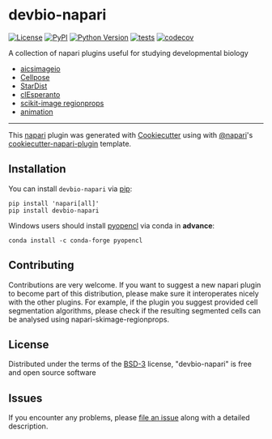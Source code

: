 # devbio-napari

[![License](https://img.shields.io/pypi/l/devbio.svg?color=green)](https://github.com/haesleinhuepf/devbio/raw/master/LICENSE)
[![PyPI](https://img.shields.io/pypi/v/devbio.svg?color=green)](https://pypi.org/project/devbio)
[![Python Version](https://img.shields.io/pypi/pyversions/devbio.svg?color=green)](https://python.org)
[![tests](https://github.com/haesleinhuepf/devbio/workflows/tests/badge.svg)](https://github.com/haesleinhuepf/devbio/actions)
[![codecov](https://codecov.io/gh/haesleinhuepf/devbio/branch/master/graph/badge.svg)](https://codecov.io/gh/haesleinhuepf/devbio)

A collection of napari plugins useful for studying developmental biology
* [aicsimageio](https://github.com/AllenCellModeling/napari-aicsimageio)
* [Cellpose](https://github.com/MouseLand/cellpose-napari)
* [StarDist](https://github.com/stardist/stardist-napari)
* [clEsperanto](https://clesperanto.github.io/napari_pyclesperanto_assistant/)
* [scikit-image regionprops](https://github.com/haesleinhuepf/napari-skimage-regionprops)
* [animation](https://github.com/napari/napari-animation)

----------------------------------

This [napari] plugin was generated with [Cookiecutter] using with [@napari]'s [cookiecutter-napari-plugin] template.

## Installation

You can install `devbio-napari` via [pip]:

    pip install 'napari[all]'
    pip install devbio-napari

Windows users should install [pyopencl](https://documen.tician.de/pyopencl/) via conda in **advance**:

    conda install -c conda-forge pyopencl

## Contributing

Contributions are very welcome. If you want to suggest a new napari plugin to become part of this distribution, please make sure it interoperates nicely with the other plugins. For example, if the plugin you suggest provided cell segmentation algorithms, please check if the resulting segmented cells can be analysed using napari-skimage-regionprops.

## License

Distributed under the terms of the [BSD-3] license,
"devbio-napari" is free and open source software

## Issues

If you encounter any problems, please [file an issue] along with a detailed description.

[napari]: https://github.com/napari/napari
[Cookiecutter]: https://github.com/audreyr/cookiecutter
[@napari]: https://github.com/napari
[MIT]: http://opensource.org/licenses/MIT
[BSD-3]: http://opensource.org/licenses/BSD-3-Clause
[GNU GPL v3.0]: http://www.gnu.org/licenses/gpl-3.0.txt
[GNU LGPL v3.0]: http://www.gnu.org/licenses/lgpl-3.0.txt
[Apache Software License 2.0]: http://www.apache.org/licenses/LICENSE-2.0
[Mozilla Public License 2.0]: https://www.mozilla.org/media/MPL/2.0/index.txt
[cookiecutter-napari-plugin]: https://github.com/napari/cookiecutter-napari-plugin
[file an issue]: https://github.com/haesleinhuepf/devbio/issues
[napari]: https://github.com/napari/napari
[tox]: https://tox.readthedocs.io/en/latest/
[pip]: https://pypi.org/project/pip/
[PyPI]: https://pypi.org/
